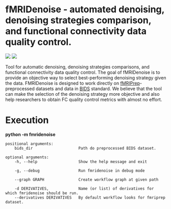 # fMRIDenoise - automated denoising, denoising strategies comparison, and functional connectivity data quality control.

![](https://zenodo.org/badge/181017876.svg)
![](https://travis-ci.org/nbraingroup/fmridenoise.svg?branch=master)
   
Tool for automatic denoising, denoising strategies comparisons,
and functional connectivity data quality control.
The goal of fMRIDenoise is to provide an objective way to select
best-performing denoising strategy given the data.
FMRIDenoise is designed to work directly on [fMRIPrep](https://fmriprep.readthedocs.io)-preprocessed datasets and
data in [BIDS](https://bids.neuroimaging.io/) standard.
We believe that the tool can make the selection of the denoising strategy more objective and also help researchers to obtain FC quality control metrics with almost no effort.


Execution
=========

**python -m fmridenoise**

    positional arguments:
        bids_dir                    Path do preprocessed BIDS dataset.

    optional arguments:
        -h, --help                  Show the help message and exit

        -g, --debug                 Run fmridenoise in debug mode

        --graph GRAPH               Create workflow graph at given path
        
        -d DERIVATIVES,             Name (or list) of derivatives for which fmridenoise should be run.
        --derivatives DERIVATIVES   By default workflow looks for fmriprep dataset. 
                                    